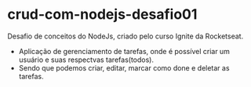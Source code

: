 # crud-com-nodejs-desafio01
Desafio de conceitos do NodeJs, criado pelo curso Ignite da Rocketseat.
- Aplicação de gerenciamento de tarefas, onde é possível criar um usuário e suas respectvas tarefas(todos).
- Sendo que podemos criar, editar, marcar como done e deletar as tarefas. 
